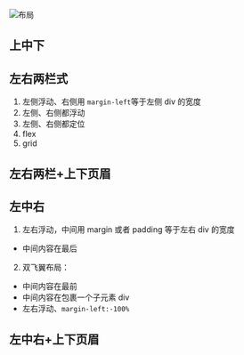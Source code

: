 ![布局](https://ws1.sinaimg.cn/large/006tKfTcgy1fpn5ow731vj318e0nydh6.jpg)

## 上中下
## 左右两栏式

1. 左侧浮动、右侧用 `margin-left`等于左侧 div 的宽度
2. 左侧、右侧都浮动
3. 左侧、右侧都定位
4. flex
5. grid

## 左右两栏+上下页眉

## 左中右

1. 左右浮动，中间用 margin 或者 padding 等于左右 div 的宽度
  - 中间内容在最后
2. 双飞翼布局：
  - 中间内容在最前
  - 中间内容在包裹一个子元素 div
  - 左右浮动、`margin-left:-100%`

## 左中右+上下页眉